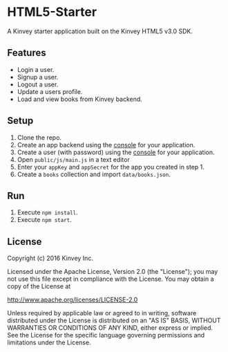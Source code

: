 # HTML5-Starter
A Kinvey starter application built on the Kinvey HTML5 v3.0 SDK.

## Features

* Login a user.
* Signup a user.
* Logout a user.
* Update a users profile.
* Load and view books from Kinvey backend.

## Setup

1. Clone the repo.
2. Create an app backend using the [console](http://console.kinvey.com) for your application.
2. Create a user (with password) using the [console](http://console.kinvey.com) for your application.
3. Open `public/js/main.js` in a text editor
4. Enter your `appKey` and `appSecret` for the app you created in step 1.
5. Create a `books` collection and import `data/books.json`.

## Run

1. Execute `npm install`.
2. Execute `npm start`.

## License

Copyright (c) 2016 Kinvey Inc.

Licensed under the Apache License, Version 2.0 (the "License"); you may not use this file except
in compliance with the License. You may obtain a copy of the License at

 http://www.apache.org/licenses/LICENSE-2.0

Unless required by applicable law or agreed to in
writing, software distributed under the License
is distributed on an "AS IS" BASIS, WITHOUT WARRANTIES OR CONDITIONS OF ANY KIND, either express
or implied. See the License for the specific language governing permissions and limitations under
the License.
